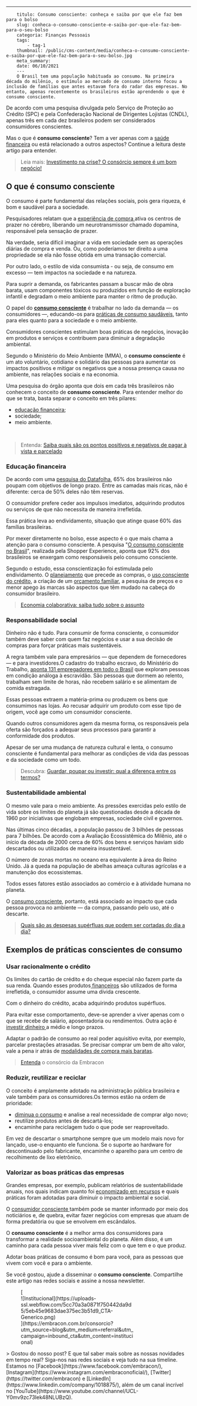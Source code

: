 ---
        titulo: Consumo consciente: conheça e saiba por que ele faz bem para o bolso
        slug: conheca-o-consumo-consciente-e-saiba-por-que-ele-faz-bem-para-o-seu-bolso
        categoria: Finanças Pessoais
        tags:
            - tag-1
        thumbnail: /public/cms-content/media/conheca-o-consumo-consciente-e-saiba-por-que-ele-faz-bem-para-o-seu-bolso.jpg
        meta_summary: 
        date: 06/10/2021
        ---
        O Brasil tem uma população habituada ao consumo. Na primeira década do milênio, o estímulo ao mercado de consumo interno focou a inclusão de famílias que antes estavam fora do radar das empresas. No entanto, apenas recentemente os brasileiros estão aprendendo o que é consumo consciente.

De acordo com uma pesquisa divulgada pelo Serviço de Proteção ao Crédito (SPC) e pela Confederação Nacional de Dirigentes Lojistas (CNDL), apenas três em cada dez brasileiros podem ser considerados consumidores conscientes.

Mas o que é **consumo consciente**? Tem a ver apenas com a [saúde financeira](https://www.embracon.com.br/category/financas-pessoais) ou está relacionado a outros aspectos? Continue a leitura deste artigo para entender.

> Leia mais: [Investimento na crise? O consórcio sempre é um bom negócio!](https://www.embracon.com.br/blog/investimento-na-crise-o-consorcio-sempre-e-um-bom-negocio)

O que é **consumo consciente**
------------------------------

O consumo é parte fundamental das relações sociais, pois gera riqueza, é bom e saudável para a sociedade.

Pesquisadores relatam que a [experiência de compra ](https://economia.uol.com.br/album/2014/04/24/saiba-como-os-hormonios-influenciam-o-consumo.htm#fotoNav=3)ativa os centros de prazer no cérebro, liberando um neurotransmissor chamado dopamina, responsável pela sensação de prazer.

Na verdade, seria difícil imaginar a vida em sociedade sem as operações diárias de compra e venda. Ou, como poderíamos ter direito a uma propriedade se ela não fosse obtida em uma transação comercial.

Por outro lado, o estilo de vida consumista - ou seja, de consumo em excesso — tem impactos na sociedade e na natureza.

Para suprir a demanda, os fabricantes passam a buscar mão de obra barata, usam componentes tóxicos ou produzidos em função de exploração infantil e degradam o meio ambiente para manter o ritmo de produção.

O papel do [**consumo consciente**](https://www.embracon.com.br/blog/7-dicas-para-comecar-a-sua-organizacao-financeira) é trabalhar no lado da demanda — os consumidores —, educando-os para [práticas de consumo saudáveis](https://www.embracon.com.br/blog/como-identificar-e-eliminar-gastos-desnecessarios), tanto para eles quanto para a sociedade e o meio ambiente.

Consumidores conscientes estimulam boas práticas de negócios, inovação em produtos e serviços e contribuem para diminuir a degradação ambiental.

Segundo o Ministério do Meio Ambiente (MMA), o **consumo consciente** é um ato voluntário, cotidiano e solidário das pessoas para aumentar os impactos positivos e mitigar os negativos que a nossa presença causa no ambiente, nas relações sociais e na economia.

Uma pesquisa do órgão aponta que dois em cada três brasileiros não conhecem o conceito de **consumo consciente**. Para entender melhor do que se trata, basta separar o conceito em três pilares:

- [educação financeira](https://fia.com.br/blog/educacao-financeira/);
- sociedade;
- meio ambiente.

‍

> Entenda: [Saiba quais são os pontos positivos e negativos de pagar à vista e parcelado](https://www.embracon.com.br/blog/saiba-quais-sao-os-pontos-positivos-e-negativos-de-pagar-a-vista-e-parcelado)

### Educação financeira

De acordo com uma [pesquisa do Datafolha](http://www1.folha.uol.com.br/mercado/2017/12/1942232-levantamento-revela-imediatismo-e-baixa-tendencia-a-poupanca-do-brasileiro.shtml), 65% dos brasileiros não poupam com objetivos de longo prazo. Entre as camadas mais ricas, não é diferente: cerca de 50% deles não têm reservas.

O consumidor prefere ceder aos impulsos imediatos, adquirindo produtos ou serviços de que não necessita de maneira irrefletida.

Essa prática leva ao endividamento, situação que atinge quase 60% das famílias brasileiras.

Por mexer diretamente no bolso, esse aspecto é o que mais chama a atenção para o consumo consciente. A pesquisa "[O consumo consciente no Brasil](http://www1.folha.uol.com.br/empreendedorsocial/2016/09/1812415-para-brasileiros-consumo-consciente-e-responsabilidade-do-consumidor.shtml)", realizada pela Shopper Experience, aponta que 92% dos brasileiros se enxergam como responsáveis pelo consumo consciente.

Segundo o estudo, essa conscientização foi estimulada pelo endividamento. O [planejamento](https://www.embracon.com.br/blog/planeje-sua-vida-financeira-e-fique-sempre-no-azul) que precede as compras, o [uso consciente do crédito](https://www.embracon.com.br/blog/divida-de-cartao-de-credito-como-sair-dela-e-nao-entrar-mais), a criação de um [orçamento familiar](https://www.embracon.com.br/blog/aprenda-como-montar-um-orcamento-familiar-em-5-passos), a pesquisa de preços e o menor apego às marcas são aspectos que têm mudado na cabeça do consumidor brasileiro.

> [Economia colaborativa: saiba tudo sobre o assunto](https://www.embracon.com.br/blog/economia-colaborativa-saiba-tudo-sobre-o-assunto)

### Responsabilidade social

Dinheiro não é tudo. Para consumir de forma consciente, o consumidor também deve saber com quem faz negócios e usar a sua decisão de compras para forçar práticas mais sustentáveis.

A regra também vale para empresários — que dependem de fornecedores — e para investidores.O cadastro do trabalho escravo, do Ministério do Trabalho, [aponta 131 empregadores em todo o Brasil](https://apublica.org/2017/10/no-mapa-o-trabalho-escravo-no-brasil/) que exploram pessoas em condição análoga à escravidão. São pessoas que dormem ao relento, trabalham sem limite de horas, não recebem salário e se alimentam de comida estragada.

Essas pessoas extraem a matéria-prima ou produzem os bens que consumimos nas lojas. Ao recusar adquirir um produto com esse tipo de origem, você age como um consumidor consciente.

Quando outros consumidores agem da mesma forma, os responsáveis pela oferta são forçados a adequar seus processos para garantir a conformidade dos produtos.

Apesar de ser uma mudança de natureza cultural e lenta, o consumo consciente é fundamental para melhorar as condições de vida das pessoas e da sociedade como um todo.

> Descubra: [Guardar, poupar ou investir: qual a diferença entre os termos?](https://www.embracon.com.br/blog/guardar-poupar-ou-investir-qual-a-diferenca-entre-os-termos)

### Sustentabilidade ambiental

O mesmo vale para o meio ambiente. As pressões exercidas pelo estilo de vida sobre os limites do planeta já são questionadas desde a década de 1960 por iniciativas que englobam empresas, sociedade civil e governos.

Nas últimas cinco décadas, a população passou de 3 bilhões de pessoas para 7 bilhões. De acordo com a Avaliação Ecossistêmica do Milênio, até o início da década de 2000 cerca de 60% dos bens e serviços haviam sido descartados ou utilizados de maneira insustentável.

O número de zonas mortas no oceano era equivalente à área do Reino Unido. Já a queda na população de abelhas ameaça culturas agrícolas e a manutenção dos ecossistemas.

Todos esses fatores estão associados ao comércio e à atividade humana no planeta.

O [consumo consciente](https://www.embracon.com.br/blog/entenda-a-importancia-da-educacao-financeira-na-sua-vida), portanto, está associado ao impacto que cada pessoa provoca no ambiente — da compra, passando pelo uso, até o descarte.

> [Quais são as despesas supérfluas que podem ser cortadas do dia a dia?](https://www.embracon.com.br/blog/quais-sao-as-despesas-superfluas-que-podem-ser-cortadas-do-dia-a-dia)

Exemplos de práticas conscientes de consumo
-------------------------------------------

### Usar racionalmente o crédito

Os limites do cartão de crédito e do cheque especial não fazem parte da sua renda. Quando esses produtos[ financeiros](https://www.embracon.com.br/blog/reserva-financeira-como-preparar-a-sua) são utilizados de forma irrefletida, o consumidor assume uma dívida crescente.

Com o dinheiro do crédito, acaba adquirindo produtos supérfluos.

Para evitar esse comportamento, deve-se aprender a viver apenas com o que se recebe de salário, aposentadoria ou rendimentos. Outra ação é [investir dinheiro ](https://www.embracon.com.br/blog/quais-sao-os-melhores-tipos-de-investimentos-atualmente-confira)a médio e longo prazos.

Adaptar o padrão de consumo ao real poder aquisitivo evita, por exemplo, parcelar prestações atrasadas. Se precisar comprar um bem de alto valor, vale a pena ir atrás de [modalidades de compra mais baratas](https://www.embracon.com.br/blog/tipos-de-consorcio).

> [Entenda](https://www.embracon.com.br/conhecaoconsorcio/entenda-o-consorcio) o consórcio da Embracon

### Reduzir, reutilizar e reciclar

O conceito é amplamente adotado na administração pública brasileira e vale também para os consumidores.Os termos estão na ordem de prioridade:

- [diminua o consumo](https://www.embracon.com.br/blog/aprenda-como-montar-um-orcamento-familiar-em-5-passos) e analise a real necessidade de comprar algo novo;
- reutilize produtos antes de descartá-los;
- encaminhe para reciclagem tudo o que pode ser reaproveitado.

Em vez de descartar o smartphone sempre que um modelo mais novo for lançado, use-o enquanto ele funciona. Se o suporte ao hardware for descontinuado pelo fabricante, encaminhe o aparelho para um centro de recolhimento de lixo eletrônico.

### Valorizar as boas práticas das empresas

Grandes empresas, por exemplo, publicam relatórios de sustentabilidade anuais, nos quais indicam quanto foi [economizado em recursos](https://www.embracon.com.br/blog/5-dicas-indispensaveis-para-voce-economizar-energia-eletrica) e quais práticas foram adotadas para diminuir o impacto ambiental e social.

O [consumidor consciente ](https://www.embracon.com.br/blog/como-sair-do-vermelho-em-2019)também pode se manter informado por meio dos noticiários e, de quebra, evitar fazer negócios com empresas que atuam de forma predatória ou que se envolvem em escândalos.

O **consumo consciente** é a melhor arma dos consumidores para transformar a realidade socioambiental do planeta. Além disso, é um caminho para cada pessoa viver mais feliz com o que tem e o que produz.

Adotar boas práticas de consumo é bom para você, para as pessoas que vivem com você e para o ambiente.

Se você gostou, ajude a disseminar o **consumo consciente**. Compartilhe este artigo nas redes sociais e assine a nossa newsletter.

<figure class="w-richtext-figure-type-image w-richtext-align-center" style="max-width:310px">[<div>![Institucional](https://uploads-ssl.webflow.com/5cc70a3a0871f750442da9d5/5eb45e9683dae375ec3b51d9_CTA-Generico.png)</div>](https://embracon.com.br/consorcio?utm_source=blog&utm_medium=referral&utm_campaign=inbound_cta&utm_content=institucional)</figure>> Gostou do nosso post? E que tal saber mais sobre as nossas novidades em tempo real? Siga-nos nas redes sociais e veja tudo na sua timeline. Estamos no [Facebook](https://www.facebook.com/embracon/), [Instagram](https://www.instagram.com/embraconoficial/), [Twitter](https://twitter.com/embracon) e [LinkedIn](https://www.linkedin.com/company/1018875/), além de um canal incrível no [YouTube](https://www.youtube.com/channel/UCL-Y0mv9zc73Iek48NLUBzQ).
        